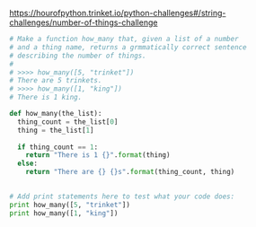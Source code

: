 https://hourofpython.trinket.io/python-challenges#/string-challenges/number-of-things-challenge

```py
# Make a function how_many that, given a list of a number
# and a thing name, returns a grmmatically correct sentence
# describing the number of things.
#
# >>>> how_many([5, "trinket"])
# There are 5 trinkets.
# >>>> how_many([1, "king"])
# There is 1 king.

def how_many(the_list):
  thing_count = the_list[0]
  thing = the_list[1]
  
  if thing_count == 1:
    return "There is 1 {}".format(thing)
  else:
    return "There are {} {}s".format(thing_count, thing)

  
# Add print statements here to test what your code does:
print how_many([5, "trinket"])
print how_many([1, "king"])
```